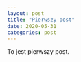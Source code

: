 ```yaml
---
layout: post
title: "Pierwszy post"
date: 2020-05-31
categories: post
---
```


To jest pierwszy post.
